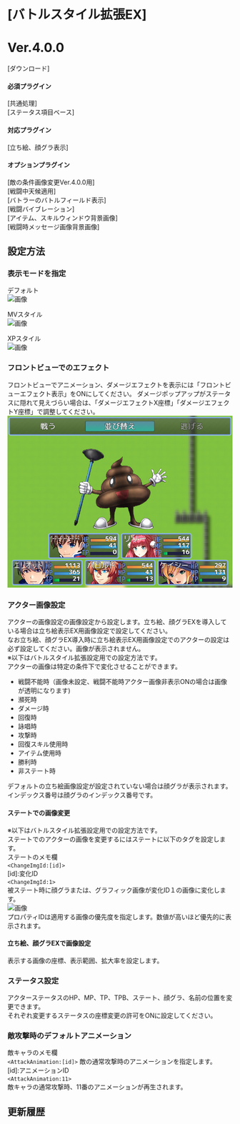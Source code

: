 # [バトルスタイル拡張EX]
# Ver.4.0.0  
[ダウンロード]  
#### 必須プラグイン
[共通処理]   
[ステータス項目ベース]   
#### 対応プラグイン
[立ち絵、顔グラ表示]   
#### オプションプラグイン
[敵の条件画像変更Ver.4.0.0用]   
[戦闘中天候適用]   
[バトラーのバトルフィールド表示]   
[戦闘バイブレーション]   
[アイテム、スキルウィンドウ背景画像]   
[戦闘時メッセージ画像背景画像]   

## 設定方法
### 表示モードを指定
デフォルト  
![画像](img/BattleStyleEX4.png)  

MVスタイル  
![画像](img/BattleStyleEX3.png)  

XPスタイル  
![画像](img/BattleStyleEX2.png)  

### フロントビューでのエフェクト
フロントビューでアニメーション、ダメージエフェクトを表示には「フロントビューエフェクト表示」をONにしてください。
ダメージポップアップがステータスに隠れて見えづらい場合は、「ダメージエフェクトX座標」「ダメージエフェクトY座標」で調整してください。
![画像](img/BattleStyleEX5.png)  

### アクター画像設定
アクターの画像設定の画像設定から設定します。立ち絵、顔グラEXを導入している場合は立ち絵表示EX用画像設定で設定してください。  
なお立ち絵、顔グラEX導入時に立ち絵表示EX用画像設定でのアクターの設定は必ず設定してください。画像が表示されません。  
※以下はバトルスタイル拡張設定用での設定方法です。  
アクターの画像は特定の条件下で変化させることができます。  
 * 戦闘不能時（画像未設定、戦闘不能時アクター画像非表示ONの場合は画像が透明になります)  
 * 瀕死時
 * ダメージ時
 * 回復時
 * 詠唱時
 * 攻撃時
 * 回復スキル使用時
 * アイテム使用時
 * 勝利時
 * 非ステート時

デフォルトの立ち絵画像設定が設定されていない場合は顔グラが表示されます。  
インデックス番号は顔グラのインデックス番号です。

#### ステートでの画像変更
※以下はバトルスタイル拡張設定用での設定方法です。  
ステートでのアクターの画像を変更するにはステートに以下のタグを設定します。  
ステートのメモ欄  
`<ChangeImgId:[id]>`  
[id]:変化ID  
`<ChangeImgId:1>`  
被ステート時に顔グラまたは、グラフィック画像が変化ID１の画像に変化します。  
![画像](img/BattleStyleEX1.png)   
プロパティIDは適用する画像の優先度を指定します。数値が高いほど優先的に表示されます。  

#### 立ち絵、顔グラEXで画像設定
表示する画像の座標、表示範囲、拡大率を設定します。

### ステータス設定
アクターステータスのHP、MP、TP、TPB、ステート、顔グラ、名前の位置を変更できます。  
それぞれ変更するステータスの座標変更の許可をONに設定してください。  

### 敵攻撃時のデフォルトアニメーション
敵キャラのメモ欄  
`<AttackAnimation:[id]>` 敵の通常攻撃時のアニメーションを指定します。  
[id]:アニメーションID  
`<AttackAnimation:11>`  
敵キャラの通常攻撃時、11番のアニメーションが再生されます。  

## 更新履歴
